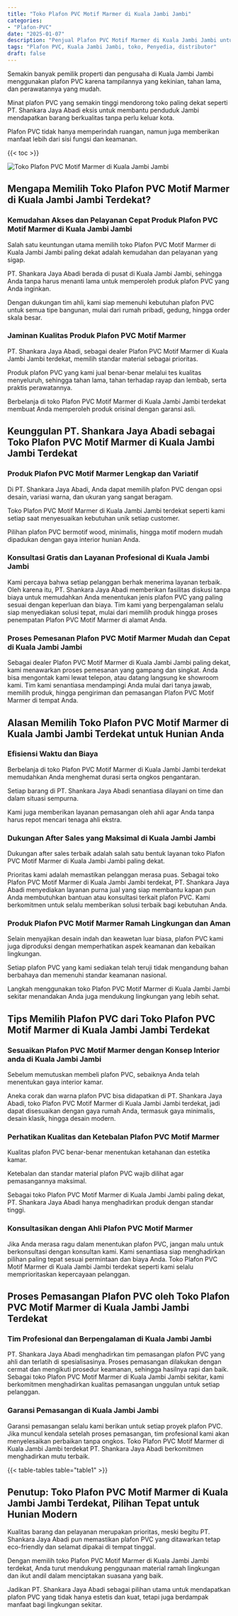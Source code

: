 ```yaml
---
title: "Toko Plafon PVC Motif Marmer di Kuala Jambi Jambi"
categories: 
- "Plafon-PVC"
date: "2025-01-07"
description: "Penjual Plafon PVC Motif Marmer di Kuala Jambi Jambi untuk tempat tinggal, office, serta ritel. Material berkualitas, beragam motif, pilihan warna menarik, dengan servis penempatan ditangani oleh tenaga ahli ahli serta kepastian resmi!|Layanan penjualan Plafon PVC Motif Marmer di Kuala Jambi Jambi untuk kebutuhan hunian, kantor, maupun toko, dengan material terbaik dan instalasi oleh tenaga ahli profesional dan kepastian resmi.|Pilihan Plafon PVC Motif Marmer di Kuala Jambi Jambi yang andal bagi hunian, office, serta gerai, dengan material unggulan dan pemasangan oleh tim ahli dan jaminan resmi.|Penyediaan Plafon PVC Motif Marmer di Kuala Jambi Jambi untuk hunian, perkantoran, serta toko, dengan produk berkualitas dan pemasangan oleh tenaga ahli berpengalaman, lengkap beserta kepastian resmi.}"
tags: "Plafon PVC, Kuala Jambi Jambi, toko, Penyedia, distributor"
draft: false
---
```


Semakin banyak pemilik properti dan pengusaha di Kuala Jambi Jambi menggunakan plafon PVC karena tampilannya yang kekinian, tahan lama, dan perawatannya yang mudah.

Minat plafon PVC yang semakin tinggi mendorong toko paling dekat seperti PT. Shankara Jaya Abadi eksis untuk membantu penduduk Jambi mendapatkan barang berkualitas tanpa perlu keluar kota.

Plafon PVC tidak hanya memperindah ruangan, namun juga memberikan manfaat lebih dari sisi fungsi dan keamanan.

{{< toc >}}

![Toko Plafon PVC Motif Marmer di Kuala Jambi Jambi](/images/Plafon-PVC/Toko-Plafon-PVC-Motif-Marmer-di-Kuala-Jambi-Jambi.png)


## Mengapa Memilih Toko Plafon PVC Motif Marmer di Kuala Jambi Jambi Terdekat?

### Kemudahan Akses dan Pelayanan Cepat Produk Plafon PVC Motif Marmer di Kuala Jambi Jambi

Salah satu keuntungan utama memilih toko Plafon PVC Motif Marmer di Kuala Jambi Jambi paling dekat adalah kemudahan dan pelayanan yang sigap.

PT. Shankara Jaya Abadi berada di pusat di Kuala Jambi Jambi, sehingga Anda tanpa harus menanti lama untuk memperoleh produk plafon PVC yang Anda inginkan.

Dengan dukungan tim ahli, kami siap memenuhi kebutuhan plafon PVC untuk semua tipe bangunan, mulai dari rumah pribadi, gedung, hingga order skala besar.

### Jaminan Kualitas Produk Plafon PVC Motif Marmer

PT. Shankara Jaya Abadi, sebagai dealer Plafon PVC Motif Marmer di Kuala Jambi Jambi terdekat, memilih standar material sebagai prioritas.

Produk plafon PVC yang kami jual benar-benar melalui tes kualitas menyeluruh, sehingga tahan lama, tahan terhadap rayap dan lembab, serta praktis perawatannya.

Berbelanja di toko Plafon PVC Motif Marmer di Kuala Jambi Jambi terdekat membuat Anda memperoleh produk orisinal dengan garansi asli.

## Keunggulan PT. Shankara Jaya Abadi sebagai Toko Plafon PVC Motif Marmer di Kuala Jambi Jambi Terdekat

### Produk Plafon PVC Motif Marmer Lengkap dan Variatif

Di PT. Shankara Jaya Abadi, Anda dapat memilih plafon PVC dengan opsi desain, variasi warna, dan ukuran yang sangat beragam.

Toko Plafon PVC Motif Marmer di Kuala Jambi Jambi terdekat seperti kami setiap saat menyesuaikan kebutuhan unik setiap customer.

Pilihan plafon PVC bermotif wood, minimalis, hingga motif modern mudah dipadukan dengan gaya interior hunian Anda.

### Konsultasi Gratis dan Layanan Profesional di Kuala Jambi Jambi

Kami percaya bahwa setiap pelanggan berhak menerima layanan terbaik. Oleh karena itu, PT. Shankara Jaya Abadi memberikan fasilitas diskusi tanpa biaya untuk memudahkan Anda menentukan jenis plafon PVC yang paling sesuai dengan keperluan dan biaya. Tim kami yang berpengalaman selalu siap menyediakan solusi tepat, mulai dari memilih produk hingga proses penempatan Plafon PVC Motif Marmer di alamat Anda.

### Proses Pemesanan Plafon PVC Motif Marmer Mudah dan Cepat di Kuala Jambi Jambi

Sebagai dealer Plafon PVC Motif Marmer di Kuala Jambi Jambi paling dekat, kami menawarkan proses pemesanan yang gampang dan singkat. Anda bisa mengontak kami lewat telepon, atau datang langsung ke showroom kami. Tim kami senantiasa mendampingi Anda mulai dari tanya jawab, memilih produk, hingga pengiriman dan pemasangan Plafon PVC Motif Marmer di tempat Anda.

## Alasan Memilih Toko Plafon PVC Motif Marmer di Kuala Jambi Jambi Terdekat untuk Hunian Anda

### Efisiensi Waktu dan Biaya

Berbelanja di toko Plafon PVC Motif Marmer di Kuala Jambi Jambi terdekat memudahkan Anda menghemat durasi serta ongkos pengantaran.

Setiap barang di PT. Shankara Jaya Abadi senantiasa dilayani on time dan dalam situasi sempurna.

Kami juga memberikan layanan pemasangan oleh ahli agar Anda tanpa harus repot mencari tenaga ahli ekstra.

### Dukungan After Sales yang Maksimal di Kuala Jambi Jambi

Dukungan after sales terbaik adalah salah satu bentuk layanan toko Plafon PVC Motif Marmer di Kuala Jambi Jambi paling dekat.

Prioritas kami adalah memastikan pelanggan merasa puas. Sebagai toko Plafon PVC Motif Marmer di Kuala Jambi Jambi terdekat, PT. Shankara Jaya Abadi menyediakan layanan purna jual yang siap membantu kapan pun Anda membutuhkan bantuan atau konsultasi terkait plafon PVC. Kami berkomitmen untuk selalu memberikan solusi terbaik bagi kebutuhan Anda.

### Produk Plafon PVC Motif Marmer Ramah Lingkungan dan Aman

Selain menyajikan desain indah dan keawetan luar biasa, plafon PVC kami juga diproduksi dengan memperhatikan aspek keamanan dan kebaikan lingkungan.

Setiap plafon PVC yang kami sediakan telah teruji tidak mengandung bahan berbahaya dan memenuhi standar keamanan nasional.

Langkah menggunakan toko Plafon PVC Motif Marmer di Kuala Jambi Jambi sekitar menandakan Anda juga mendukung lingkungan yang lebih sehat.

## Tips Memilih Plafon PVC dari Toko Plafon PVC Motif Marmer di Kuala Jambi Jambi Terdekat

### Sesuaikan Plafon PVC Motif Marmer dengan Konsep Interior anda di Kuala Jambi Jambi

Sebelum memutuskan membeli plafon PVC, sebaiknya Anda telah menentukan gaya interior kamar.

Aneka corak dan warna plafon PVC bisa didapatkan di PT. Shankara Jaya Abadi, toko Plafon PVC Motif Marmer di Kuala Jambi Jambi terdekat, jadi dapat disesuaikan dengan gaya rumah Anda, termasuk gaya minimalis, desain klasik, hingga desain modern.

### Perhatikan Kualitas dan Ketebalan Plafon PVC Motif Marmer

Kualitas plafon PVC benar-benar menentukan ketahanan dan estetika kamar.

Ketebalan dan standar material plafon PVC wajib dilihat agar pemasangannya maksimal.

Sebagai toko Plafon PVC Motif Marmer di Kuala Jambi Jambi paling dekat, PT. Shankara Jaya Abadi hanya menghadirkan produk dengan standar tinggi.

### Konsultasikan dengan Ahli Plafon PVC Motif Marmer

Jika Anda merasa ragu dalam menentukan plafon PVC, jangan malu untuk berkonsultasi dengan konsultan kami. Kami senantiasa siap menghadirkan pilihan paling tepat sesuai permintaan dan biaya Anda. Toko Plafon PVC Motif Marmer di Kuala Jambi Jambi terdekat seperti kami selalu memprioritaskan kepercayaan pelanggan.

## Proses Pemasangan Plafon PVC oleh Toko Plafon PVC Motif Marmer di Kuala Jambi Jambi Terdekat

### Tim Profesional dan Berpengalaman di Kuala Jambi Jambi

PT. Shankara Jaya Abadi menghadirkan tim pemasangan plafon PVC yang ahli dan terlatih di spesialisasinya. Proses pemasangan dilakukan dengan cermat dan mengikuti prosedur keamanan, sehingga hasilnya rapi dan baik. Sebagai toko Plafon PVC Motif Marmer di Kuala Jambi Jambi sekitar, kami berkomitmen menghadirkan kualitas pemasangan unggulan untuk setiap pelanggan.

### Garansi Pemasangan di Kuala Jambi Jambi

Garansi pemasangan selalu kami berikan untuk setiap proyek plafon PVC. Jika muncul kendala setelah proses pemasangan, tim profesional kami akan menyelesaikan perbaikan tanpa ongkos. Toko Plafon PVC Motif Marmer di Kuala Jambi Jambi terdekat PT. Shankara Jaya Abadi berkomitmen menghadirkan mutu terbaik.

{{< table-tables table="table1" >}}

## Penutup: Toko Plafon PVC Motif Marmer di Kuala Jambi Jambi Terdekat, Pilihan Tepat untuk Hunian Modern

Kualitas barang dan pelayanan merupakan prioritas, meski begitu PT. Shankara Jaya Abadi pun memastikan plafon PVC yang ditawarkan tetap eco-friendly dan selamat dipakai di tempat tinggal.

Dengan memilih toko Plafon PVC Motif Marmer di Kuala Jambi Jambi terdekat, Anda turut mendukung penggunaan material ramah lingkungan dan ikut andil dalam menciptakan suasana yang baik.

Jadikan PT. Shankara Jaya Abadi sebagai pilihan utama untuk mendapatkan plafon PVC yang tidak hanya estetis dan kuat, tetapi juga berdampak manfaat bagi lingkungan sekitar.